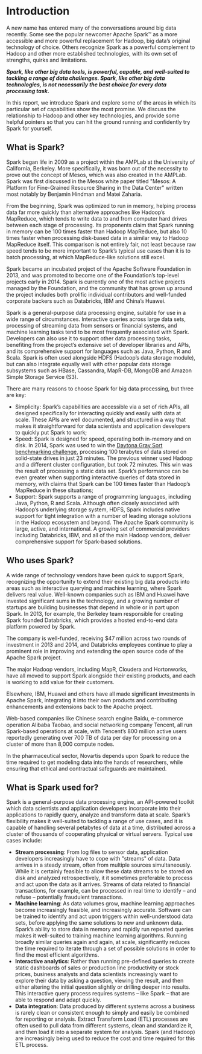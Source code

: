 # Introduction

A new name has entered many of the conversations around big data recently. Some see the popular newcomer Apache Spark™ as a more accessible and more powerful replacement for Hadoop, big data’s original technology of choice. Others recognize Spark as a powerful complement to Hadoop and other more established technologies, with its own set of strengths, quirks and limitations.

***Spark, like other big data tools, is powerful, capable, and well-suited to tackling a range of data challenges. Spark, like other big data technologies, is not necessarily the best choice for every data processing task.***

In this report, we introduce Spark and explore some of the areas in which its particular set of capabilities show the most promise. We discuss the relationship to Hadoop and other key technologies, and provide some helpful pointers so that you can hit the ground running and confidently try Spark for yourself.

## What is Spark?

Spark began life in 2009 as a project within the AMPLab at the University of California, Berkeley. More specifically, it was born out of the necessity to prove out the concept of Mesos, which was also created in the AMPLab. Spark was first discussed in the Mesos white paper titled "Mesos: A Platform for Fine-Grained Resource Sharing in the Data Center" written most notably by Benjamin Hindman and Matei Zaharia.

From the beginning, Spark was optimized to run in memory, helping process data far more quickly than alternative approaches like Hadoop’s MapReduce, which tends to write data to and from computer hard drives between each stage of processing. Its proponents claim that Spark running in memory can be 100 times faster than Hadoop MapReduce, but also 10 times faster when processing disk-based data in a similar way to Hadoop MapReduce itself. This comparison is not entirely fair, not least because raw speed tends to be more important to Spark’s typical use cases than it is to batch processing, at which MapReduce-like solutions still excel.

Spark became an incubated project of the Apache Software Foundation in 2013, and was promoted to become one of the Foundation’s top-level projects early in 2014. Spark is currently one of the most active projects managed by the Foundation, and the community that has grown up around the project includes both prolific individual contributors and well-funded corporate backers such as Databricks, IBM and China’s Huawei.

Spark is a general-purpose data processing engine, suitable for use in a wide range of circumstances. Interactive queries across large data sets, processing of streaming data from sensors or financial systems, and machine learning tasks tend to be most frequently associated with Spark. Developers can also use it to support other data processing tasks, benefiting from the project’s extensive set of developer libraries and APIs, and its comprehensive support for languages such as Java, Python, R and Scala. Spark is often used alongside HDFS (Hadoop’s data storage module), but can also integrate equally well with other popular data storage subsystems such as HBase, Cassandra, MapR-DB, MongoDB and Amazon Simple Storage Service (S3).

There are many reasons to choose Spark for big data processing, but three are key:
* Simplicity: Spark’s capabilities are accessible via a set of rich APIs, all designed specifically for interacting quickly and easily with data at scale. These APIs are well documented, and structured in a way that makes it straightforward for data scientists and application developers to quickly put Spark to work;
* Speed: Spark is designed for speed, operating both in-memory and on disk. In 2014, Spark was used to win the [Daytona Gray Sort benchmarking challenge](https://spark.apache.org/news/spark-wins-daytona-gray-sort-100tb-benchmark.html), processing 100 terabytes of data stored on solid-state drives in just 23 minutes. The previous winner used Hadoop and a different cluster configuration, but took 72 minutes. This win was the result of processing a static data set. Spark’s performance can be even greater when supporting interactive queries of data stored in memory, with claims that Spark can be 100 times faster than Hadoop’s MapReduce in these situations;
* Support: Spark supports a range of programming languages, including Java, Python, R and Scala. Although often closely associated with Hadoop’s underlying storage system, HDFS, Spark includes native support for tight integration with a number of leading storage solutions in the Hadoop ecosystem and beyond. The Apache Spark community is large, active, and international. A growing set of commercial providers including Databricks, IBM, and all of the main Hadoop vendors, deliver comprehensive support for Spark-based solutions.

## Who uses Spark?

A wide range of technology vendors have been quick to support Spark, recognizing the opportunity to extend their existing big data products into areas such as interactive querying and machine learning, where Spark delivers real value. Well-known companies such as IBM and Huawei have invested significant sums in the technology, and a growing number of startups are building businesses that depend in whole or in part upon Spark. In 2013, for example, the Berkeley team responsible for creating Spark founded Databricks, which provides a hosted end-to-end data platform powered by Spark.

The company is well-funded, receiving $47 million across two rounds of investment in 2013 and 2014, and Databricks employees continue to play a prominent role in improving and extending the open source code of the Apache Spark project.

The major Hadoop vendors, including MapR, Cloudera and Hortonworks, have all moved to support Spark alongside their existing products, and each is working to add value for their customers.

Elsewhere, IBM, Huawei and others have all made significant investments in Apache Spark, integrating it into their own products and contributing enhancements and extensions back to the Apache project.

Web-based companies like Chinese search engine Baidu, e-commerce operation Alibaba Taobao, and social networking company Tencent, all run Spark-based operations at scale, with Tencent’s 800 million active users reportedly generating over 700 TB of data per day for processing on a cluster of more than 8,000 compute nodes.

In the pharmaceutical sector, Novartis depends upon Spark to reduce the time required to get modeling data into the hands of researchers, while ensuring that ethical and contractual safeguards are maintained.

## What is Spark used for?

Spark is a general-purpose data processing engine, an API-powered toolkit which data scientists and application developers incorporate into their applications to rapidly query, analyze and transform data at scale. Spark’s flexibility makes it well-suited to tackling a range of use cases, and it is capable of handling several petabytes of data at a time, distributed across a cluster of thousands of cooperating physical or virtual servers. Typical use cases include:
* **Stream processing**: From log files to sensor data, application developers increasingly have to cope with "streams" of data. Data arrives in a steady stream, often from multiple sources simultaneously. While it is certainly feasible to allow these data streams to be stored on disk and analyzed retrospectively, it it sometimes preferable to process and act upon the data as it arrives. Streams of data related to financial transactions, for example, can be processed in real time to identify – and refuse – potentially fraudulent transactions.
* **Machine learning**: As data volumes grow, machine learning approaches become increasingly feasible, and increasingly accurate. Software can be trained to identify and act upon triggers within well-understood data sets, before applying the same solutions to new and unknown data. Spark’s ability to store data in memory and rapidly run repeated queries makes it well-suited to training machine learning algorithms. Running broadly similar queries again and again, at scale, significantly reduces the time required to iterate through a set of possible solutions in order to find the most efficient algorithms.
* **Interactive analytics**: Rather than running pre-defined queries to create static dashboards of sales or production line productivity or stock prices, business analysts and data scientists increasingly want to explore their data by asking a question, viewing the result, and then either altering the initial question slightly or drilling deeper into results. This interactive query process requires systems – like Spark – that are able to respond and adapt quickly.
* **Data integration**: Data produced by different systems across a business is rarely clean or consistent enough to simply and easily be combined for reporting or analysis. Extract Transform Load (ETL) processes are often used to pull data from different systems, clean and standardize it, and then load it into a separate system for analysis. Spark (and Hadoop) are increasingly being used to reduce the cost and time required for this ETL process.
